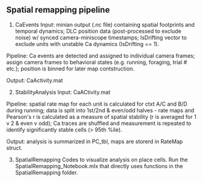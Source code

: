 ## Spatial remapping pipeline

1. CaEvents
Input: minian output (.nc file) containing spatial footprints and temporal dynamics; DLC position data (post-processed to exclude noise) w/ synced camera-miniscope timestamps;     IsDrifting vector to exclude units with unstable Ca dynamics (IsDrifting == 1).

Pipeline: Ca events are detected and assigned to individual camera frames; assign camera frames to behavioral states (e.g. running, foraging, trial # etc.); position is binned for later map contstruction.

Output: CaActivity.mat 


2. StabilityAnalysis
Input: CaACtivity.mat

Pipeline: spatial rate map for each  unit is calculated for ctxt A/C and B/D during running; data is split into 1st/2nd & even/odd halves - rate maps and Pearson's r is calculated as a measure of spatial stability (r is averaged for 1 v 2 & even v odd); Ca traces are shuffled and measurement is repeated to identify significantly stable cells (> 95th %ile).

Output: analysis is summarized in PC_tbl, maps are storerd in RateMap struct.


3. SpatialRemapping
Codes to visualize analysis on place cells. Run the SpatialRemapping_Notebook.mlx that directly uses functions in the SpatialRemapping folder.

